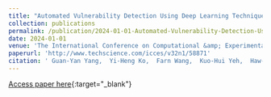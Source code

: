 ```yaml
---
title: "Automated Vulnerability Detection Using Deep Learning Technique"
collection: publications
permalink: /publication/2024-01-01-Automated-Vulnerability-Detection-Using-Deep-Learning-Technique
date: 2024-01-01
venue: 'The International Conference on Computational &amp; Experimental Engineering and Sciences'
paperurl: 'http://www.techscience.com/icces/v32n1/58871'
citation: ' Guan-Yan Yang,  Yi-Heng Ko,  Farn Wang,  Kuo-Hui Yeh,  Haw-Shiang Chang,  Hsueh Chen, &quot;Automated Vulnerability Detection Using Deep Learning Technique.&quot; The International Conference on Computational &amp;amp; Experimental Engineering and Sciences, 2024.'
---
```

[Access paper here](http://www.techscience.com/icces/v32n1/58871){:target="_blank"}
